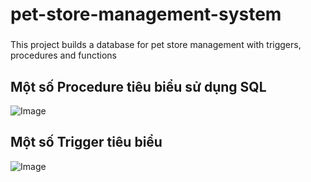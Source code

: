 # pet-store-management-system
###
This project builds a database for pet store management with triggers, procedures and functions

## Một số Procedure tiêu biểu sử dụng SQL

![Image](https://github.com/user-attachments/assets/a7df380d-20e4-41fa-8781-6df47a3681d6)

## Một số  Trigger tiêu biểu

![Image](https://github.com/user-attachments/assets/0ce9fb15-8754-4d2f-be56-000489047d5b)
